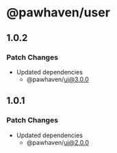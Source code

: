 # @pawhaven/user

## 1.0.2

### Patch Changes

- Updated dependencies
  - @pawhaven/ui@3.0.0

## 1.0.1

### Patch Changes

- Updated dependencies
  - @pawhaven/ui@2.0.0
